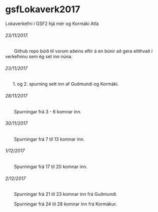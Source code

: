 # gsfLokaverk2017
Lokaverkefni í GSF2 hjá mér og Kormáki Atla

###### 23/11/2017.
&nbsp;&nbsp;&nbsp;&nbsp;&nbsp;&nbsp; Github repo búið til vorum aðeins eftir á en búnir að gera eitthvað í verkefninu sem ég set inn núna.
###### 23/11/2017
&nbsp;&nbsp;&nbsp;&nbsp;&nbsp;&nbsp;1. og 2. spurning sett inn af Guðmundi og Kormáki.
###### 28/11/2017  
&nbsp;&nbsp;&nbsp;&nbsp;&nbsp;&nbsp; Spurningar frá 3 - 6 komnar inn.
###### 30/11/2017 
&nbsp;&nbsp;&nbsp;&nbsp;&nbsp;&nbsp; Spurningar frá 7 til 13 komnar inn.
###### 1/12/2017
&nbsp;&nbsp;&nbsp;&nbsp;&nbsp;&nbsp; Spurningar frá 17 til 20 komnar inn.
###### 2/12/2017 
&nbsp;&nbsp;&nbsp;&nbsp;&nbsp;&nbsp; Spurningar frá 21 til 23 komnar inn frá Guðmundi.

&nbsp;&nbsp;&nbsp;&nbsp;&nbsp;&nbsp; Spurningar frá 24 til 28 komnar inn frá Kormákur.
